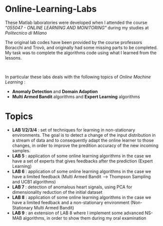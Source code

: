 # Online-Learning-Labs

These Matlab laboratories were developed when I attended the course *"055047 - ONLINE LEARNING AND MONITORING"* during my studies at *Politecnico di Milano*

The original lab codes have been provided by the course professors Boracchi and Trovò, and originally had some missing parts to be completed. My task was to complete the algorithms code using what I learned from the lessons.

</br>

In particular these labs deals with the following topics of _Online Machine Learning_ :
+ __Anomaly Detection__ and __Domain Adaption__
+ __Multi Armed Bandit__ algorithms and __Expert Learning__ algorithms


# Topics

+ __LAB 1/2/3/4__ : set of techniques for learning in non-stationary environments. The goal is to detect a change of the input distribution in a stream of data and to consequently adapt the online learner to those changes, in order to improve the predition accuracy of the new incoming samples.
+ __LAB 5__ : application of some online learning algorithms in the case we have a set of experts that gives feedbacks after the prediction (Expert Learning)
+ __LAB 6__ : application of some online learning algorithms in the case we have a limited feedback (Multi Armed Bandit --> Thompson Sampling and UCB1 algorithms)
+ __LAB 7__ : detection of anomalous heart signals, using PCA for dimensionality reduction of the initial dataset
+ __LAB 8__ : application of some online learning algorithms in the case we have a limited feedback and a non-stationary environment (Non-Stationary Multi Armed Bandit)
+ __LAB 9__ : an extension of LAB 8 where I implement some advanced NS-MAB algorithms, in order to show them during my oral examination
